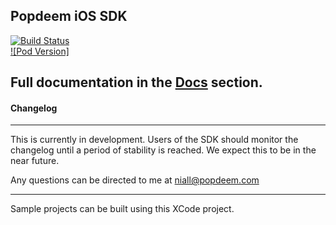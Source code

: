 
## Popdeem iOS SDK
[![Build Status](https://travis-ci.org/Popdeem/Popdeem-SDK-iOS.svg)](https://travis-ci.org/Popdeem/Popdeem-SDK-iOS)  
[![Pod Version]](https://img.shields.io/cocoapods/v/PopdeemSDK.svg)

Full documentation in the [Docs](https://github.com/Popdeem/Popdeem-SDK-iOS/tree/master/Docs "iOS Docs") section.
-----
#### Changelog
-----
This is currently in development. Users of the SDK should monitor the changelog until a period of stability is reached. We expect this to be in the near future.

Any questions can be directed to me at niall@popdeem.com

-----
Sample projects can be built using this XCode project.
